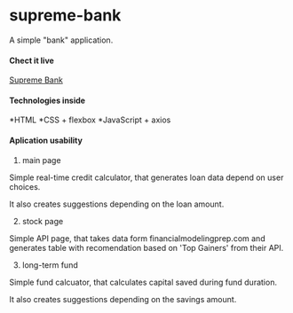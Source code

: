 # supreme-bank

A simple "bank" application.

<h4>Chect it live</h4>

[Supreme Bank](https://mnemony.github.io/supreme-bank/index.html)

<h4>Technologies inside</h4>

*HTML
*CSS + flexbox
*JavaScript + axios

<h4>Aplication usability</h4>

1. main page

Simple real-time credit calculator, that generates loan data depend on user choices.

It also creates suggestions depending on the loan amount.

2. stock page

Simple API page, that takes data  form financialmodelingprep.com and generates table with recomendation based 
on 'Top Gainers' from their API. 

3. long-term fund

Simple fund calcuator, that calculates capital saved during fund duration.

It also creates suggestions depending on the savings amount.
